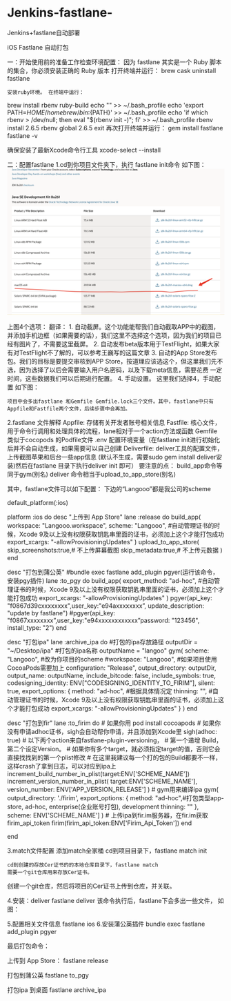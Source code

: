 # Jenkins-fastlane-
Jenkins+fastlane自动部署

iOS Fastlane 自动打包

一：开始使用前的准备工作检查环境配置：
 因为 fastlane 其实是一个 Ruby 脚本的集合，你必须安装正确的 Ruby 版本
    打开终端并运行：
brew cask uninstall fastlane

    安装ruby环境。 在终端中运行：
brew install rbenv ruby-build
echo "" >> ~/.bash_profile
echo 'export PATH=${HOME}/homebrew/bin:${PATH}' >> ~/.bash_profile
echo 'if which rbenv > /dev/null; then eval "$(rbenv init -)"; fi' >> ~/.bash_profile
rbenv install 2.6.5
rbenv global 2.6.5
exit
    再次打开终端并运行：
gem install fastlane
fastlane -v

确保安装了最新Xcode命令行工具
xcode-select --install

二：配置fastlane
 1.cd到你项目文件夹下，执行 fastlane init命令
    如下图：
    ![展示图片](https://github.com/diankuanghuolong/Jenkins-Fastlane/blob/main/images/1.png)

  上图4个选项：
    翻译：
    1. 自动截屏。这个功能能帮我们自动截取APP中的截图，并添加手机边框（如果需要的话），我们这里不选择这个选项，因为我们的项目已经有图片了，不需要这里截屏。
    2. 自动发布beta版本用于TestFlight，如果大家有对TestFlight不了解的，可以参考王巍写的这篇文章
    3. 自动的App Store发布包。我们的目标是要提交审核到APP Store，按道理应该选这个，但这里我们先不选，因为选择了以后会需要输入用户名密码，以及下载meta信息，需要花费    一定时间，这些数据我们可以后期进行配置。
    4. 手动设置。
    这里我们选择4，手动配置
如下图：

    项目中会多出fastlane 和Gemfile Gemfile.lock三个文件。其中，fastlane中只有Appfile和Fastfile两个文件，后续步骤中会再加。
2.fastlane 文件解释
    Appfile: 存储有关开发者账号相关信息
    Fastfile: 核心文件，用于命令行调用和处理具体的流程，lane相对于一个action方法或函数 
    Gemfile 类似于cocopods 的Podfile文件
    .env 配置环境变量（在fastlane init进行初始化后并不会自动生成，如果需要可以自己创建
    Deliverfile: deliver工具的配置文件，上传截图苹果和后台一些app信息  (默认不生成，需要sudo gem install deliver安装)然后在fastlane 目录下执行deliver init 即可）
    要注意的点：
    build_app命令等同于gym(别名)
    deliver 命令相当于upload_to_app_store(别名)
    
其中，fastlane文件可以如下配置：
下边的“Langooo”都是我公司的scheme

default_platform(:ios)

platform :ios do
  desc "上传到 App Store"
  lane :release do
    build_app(
        workspace: "Langooo.workspace", 
        scheme: "Langooo",
         #自动管理证书的时候，Xcode 9及以上没有权限获取钥匙串里面的证书，必须加上这个才能打包成功
            export_xcargs: "-allowProvisioningUpdates"
          )
    upload_to_app_store(
          skip_screenshots:true,# 不上传屏幕截图
          skip_metadata:true,# 不上传元数据
      )
  end
 
   desc "打包到蒲公英"
     #bundle exec fastlane add_plugin pgyer(运行该命令，安装pgy插件)
     lane :to_pgy do
     build_app(
        export_method: "ad-hoc",
            #自动管理证书的时候，Xcode 9及以上没有权限获取钥匙串里面的证书，必须加上这个才能打包成功
            export_xcargs: "-allowProvisioningUpdates"
        )
     pgyer(api_key: "f0867d39cxxxxxxxx",user_key:"e94axxxxxxxx”, update_description: "update by fastlane")
#pgyer(api_key: "f0867xxxxxxxx”,user_key:"e94xxxxxxxxxxxx”password: "123456", install_type: "2")
   end

   desc "打包ipa"
     lane :archive_ipa do
     #打包的ipa存放路径
     outputDir = "~/Desktop/ipa"
     #打包的ipa名称
     outputName = "langoo"
     gym(
       scheme: "Langooo", #改为你项目的scheme
       #workspace: "Langooo", #如果项目使用CocoaPods需要加上
       configuration: "Release",
       output_directory: outputDir,
       output_name: outputName,
       include_bitcode: false,
       include_symbols: true,
       codesigning_identity: ENV["CODESIGNING_IDENTITY_TO_FIRIM"],
       silent: true,
       export_options: {
          method: "ad-hoc", #根据具体情况定
          thinning: "<none>",
      #自动管理证书的时候，Xcode 9及以上没有权限获取钥匙串里面的证书，必须加上这个才能打包成功
          export_xcargs: "-allowProvisioningUpdates"
                      }
        )
   end
    
   desc "打包到fir"
  lane :to_firim do
      # 如果你用 pod install
      cocoapods
      # 如果你没有申请adhoc证书，sigh会自动帮你申请，并且添加到Xcode里
      sigh(adhoc: true)
      # 以下两个action来自fastlane-plugin-versioning，
      # 第一个递增 Build，第二个设定Version。
      # 如果你有多个target，就必须指定target的值，否则它会直接找找到的第一个plist修改
      # 在这里我建议每一个打的包的Build都要不一样，这样crash了拿到日志，可以对应到ipa上
      increment_build_number_in_plist(target:ENV['SCHEME_NAME'])
      increment_version_number_in_plist(
        target:ENV['SCHEME_NAME'],
        version_number: ENV['APP_VERSION_RELEASE']
        )
      # gym用来编译ipa
      gym(
        output_directory: './firim',
        export_options: {
          method: "ad-hoc",#打包类型app-store, ad-hoc, enterprise(企业账号打包), development
          thinning: "<none>"
        },
        scheme: ENV['SCHEME_NAME']
        )
      # 上传ipa到fir.im服务器，在fir.im获取firim_api_token
      firim(firim_api_token:ENV['Firim_Api_Token'])
    end


end


3.match文件配置
       添加match全家桶
       cd到项目目录下，fastlane match init
    
    cd到创建的存放Cer证书的的本地仓库目录下，fastlane match
    需要一个git仓库用来存放Cer证书。
   创建一个git仓库，然后将项目的Cer证书上传到仓库，并关联。
    
4.安装：deliver
   fastlane deliver
该命令执行后，fastlane下会多出一些文件，
如图：


5.配置相关文件信息
    fastlane ios
6.安装蒲公英插件
  bundle exec fastlane add_plugin pgyer






最后打包命令：

上传到 App Store：
    fastlane release 

打包到蒲公英
    fastlane to_pgy

打包ipa 到桌面
    fastlane archive_ipa

